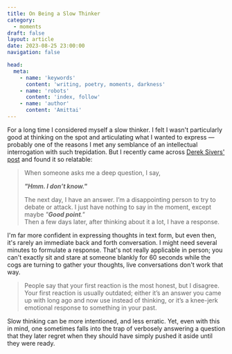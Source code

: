 ```yaml
---
title: On Being a Slow Thinker
category:
  - moments
draft: false
layout: article
date: 2023-08-25 23:00:00
navigation: false

head:
  meta:
    - name: 'keywords'
      content: 'writing, poetry, moments, darkness'
    - name: 'robots'
      content: 'index, follow'
    - name: 'author'
      content: 'Amittai'
---
```


For a long time I considered myself a slow thinker.
I felt I wasn't particularly good at thinking on the spot
and articulating what I wanted to express
&mdash; probably one of the reasons I met any semblance of
an intellectual interrogation with such trepidation.
But I recently came across [Derek Sivers' post][sivers] and found it so relatable:

> When someone asks me a deep question, I say,
>
> **_"Hmm. I don’t know."_**
>
> The next day, I have an answer.
> I’m a disappointing person to try to debate or attack.
> I just have nothing to say in the moment, except maybe _"**Good point**."_  
> Then a few days later, after thinking about it a lot, I have a response.

I'm far more confident in expressing thoughts in text form, but even then,
it's rarely an immediate back and forth conversation.
I might need several minutes to formulate a response.
That's not really applicable in person;
you can't exactly sit and stare at someone blankly for $60$ seconds
while the cogs are turning to gather your thoughts,
live conversations don't work that way.

> People say that your first reaction is the most honest, but I disagree.
> Your first reaction is usually outdated;
> either it’s an answer you came up with long ago and now use instead of thinking,
> or it’s a knee-jerk emotional response to something in your past.

Slow thinking can be more intentioned, and less erratic.
Yet, even with this in mind, one sometimes falls into the trap
of verbosely answering a question that they later regret
when they should have simply pushed it aside until they were ready.

[sivers]: https://sive.rs/slow
